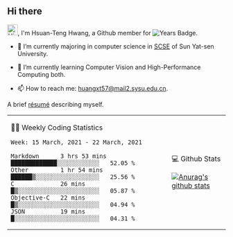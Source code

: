 ## Hi there

<!-- profile views -->

<img height="25" src='https://qpluspicture.oss-cn-beijing.aliyuncs.com/6LjjQA/Hi.gif' alt='Hi' width="24"/>, I'm Hsuan-Teng Hwang, a Github member for 
![Years Badge](https://badges.pufler.dev/years/huangxt57).
<!-- and the number of visitors for this page is  -->
<!-- ![](https://komarev.com/ghpvc/?username=huangxt57&color=blue&label=PROFILE+VIEWS). -->


- 🔭 I’m currently majoring in computer science in [SCSE](http://sdcs.sysu.edu.cn) of Sun Yat-sen University.

- 🌱 I’m currently learning Computer Vision and High-Performance Computing both.

<!-- - 🤔 I’m looking for help with video understanding, HPC programming. -->

- 📫 How to reach me: [huangxt57@mail2.sysu.edu.cn](huangxt57@mail2.sysu.edu.cn).

A brief [résumé](http://melon-hwang.top/about/) describing myself.

<table align="center">

<td>

🧑‍💻 Weekly Coding Statistics
<!--START_SECTION:waka-->
```text
Week: 15 March, 2021 - 22 March, 2021

Markdown      3 hrs 53 mins   █████████████░░░░░░░░░░░░   52.05 % 
Other         1 hr 54 mins    ██████▒░░░░░░░░░░░░░░░░░░   25.56 % 
C             26 mins         █▒░░░░░░░░░░░░░░░░░░░░░░░   05.87 % 
Objective-C   22 mins         █▒░░░░░░░░░░░░░░░░░░░░░░░   04.94 % 
JSON          19 mins         █░░░░░░░░░░░░░░░░░░░░░░░░   04.31 % 
```
<!--END_SECTION:waka-->

</td>

<td>

💻 Github Stats

[![Anurag's github stats](https://github-readme-stats.vercel.app/api?username=huangxt57&hide=prs&show_icons=true)](https://github.com/anuraghazra/github-readme-stats)

</td>

</table>